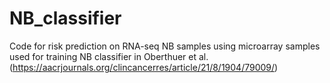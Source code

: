 # NB_classifier

Code for risk prediction on RNA-seq NB samples using microarray samples used for training NB classifier in Oberthuer et al. (https://aacrjournals.org/clincancerres/article/21/8/1904/79009/)
